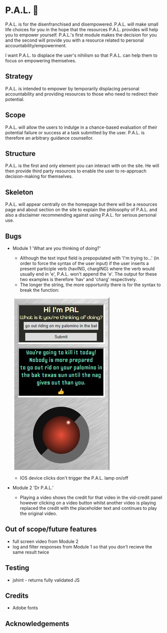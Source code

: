 # P.A.L. 🤖
P.A.L. is for the disenfranchised and disempowered. P.A.L. will make small life choices for you in the hope that the resources P.A.L. provides will help you to empower yourself. P.A.L.'s first module makes the decision for you and the second will provide you with a resource related to personal accountability/empowerment.

I want P.A.L. to displace the user's nihilism so that P.A.L. can help them to focus on empowering themselves.

## Strategy
P.A.L. is intended to empower by temporarily displacing personal accountability and providing resources to those who need to redirect their potential.

## Scope
P.A.L. will allow the users to indulge in a chance-based evaluation of their potential failure or success at a task submitted by the user. P.A.L. is therefore an arbitrary guidance counsellor.

## Structure
P.A.L. is the first and only element you can interact with on the site. He will then provide third party resources to enable the user to re-approach decision-making for themselves.

## Skeleton
P.A.L. will appear centrally on the homepage but there will be a resources page and about section on the site to explain the philosophy of P.A.L. and also a disclaimer recommending against using P.A.L. for serious personal use.

## Bugs
* Module 1 'What are you thinking of doing?'
    * Although the text input field is prepopulated with 'I'm trying to...' (in order to force the syntax of the user input) if the user inserts a present participle verb (havING, chargING) where the verb would usually end in 'e', P.A.L. won't append the 'e'. The output for these two examples is therefore 'hav' and 'charg' respectively.
    * The longer the string, the more opportunity there is for the syntax to break the function: 
    
    ![image of confusing output](/assets/images/long-strings.jpg)

    * IOS device clicks don't trigger the P.A.L. lamp on/off

* Module 2 'Dr P.A.L.'
    * Playing a video shows the credit for that video in the vid-credit panel however clicking on a video button whilst another video is playing replaced the credit with the placeholder text and continues to play the original video.

## Out of scope/future features
* full screen video from Module 2
* log and filter responses from Module 1 so that you don't recieve the same result twice
## Testing 
* jshint - returns fully validated JS

## Credits
* Adobe fonts

## Acknowledgements